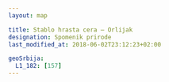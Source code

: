 ```yaml
---
layout: map

title: Stablo hrasta cera – Orlijak
designation: Spomenik prirode
last_modified_at: 2018-06-02T23:12:23+02:00

geoSrbija:
  L1_182: [157]
---
```

